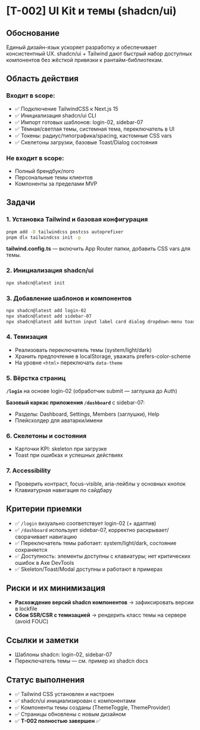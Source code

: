 # [T-002] UI Kit и темы (shadcn/ui)

## Обоснование

Единый дизайн-язык ускоряет разработку и обеспечивает консистентный UX. shadcn/ui + Tailwind дают быстрый набор доступных компонентов без жёсткой привязки к рантайм-библиотекам.

## Область действия

### Входит в scope:

- ✅ Подключение TailwindCSS к Next.js 15
- ✅ Инициализация shadcn/ui CLI
- ✅ Импорт готовых шаблонов: login-02, sidebar-07
- ✅ Тёмная/светлая темы, системная тема, переключатель в UI
- ✅ Токены: радиус/типографика/spacing, кастомные CSS vars
- ✅ Скелетоны загрузки, базовые Toast/Dialog состояния

### Не входит в scope:

- Полный брендбук/лого
- Персональные темы клиентов
- Компоненты за пределами MVP

## Задачи

### 1. Установка Tailwind и базовая конфигурация

```bash
pnpm add -D tailwindcss postcss autoprefixer
pnpm dlx tailwindcss init -p
```

**tailwind.config.ts** — включить App Router папки, добавить CSS vars для темы.

### 2. Инициализация shadcn/ui

```bash
npx shadcn@latest init
```

### 3. Добавление шаблонов и компонентов

```bash
npx shadcn@latest add login-02
npx shadcn@latest add sidebar-07
npx shadcn@latest add button input label card dialog dropdown-menu toast skeleton separator avatar
```

### 4. Темизация

- Реализовать переключатель темы (system/light/dark)
- Хранить предпочтение в localStorage, уважать prefers-color-scheme
- На уровне `<html>` переключать `data-theme`

### 5. Вёрстка страниц

**`/login`** на основе login-02 (обработчик submit — заглушка до Auth)

**Базовый каркас приложения `/dashboard`** с sidebar-07:

- Разделы: Dashboard, Settings, Members (заглушки), Help
- Плейсхолдер для аватарки/имени

### 6. Скелетоны и состояния

- Карточки KPI: skeleton при загрузке
- Toast при ошибках и успешных действиях

### 7. Accessibility

- Проверить контраст, focus-visible, aria-лейблы у основных кнопок
- Клавиатурная навигация по сайдбару

## Критерии приемки

- ✅ `/login` визуально соответствует login-02 (+ адаптив)
- ✅ `/dashboard` использует sidebar-07, корректно раскрывает/сворачивает навигацию
- ✅ Переключатель темы работает: system/light/dark, состояние сохраняется
- ✅ Доступность: элементы доступны с клавиатуры; нет критических ошибок в Axe DevTools
- ✅ Skeleton/Toast/Modal доступны и работают в примерах

## Риски и их минимизация

- **Расхождение версий shadcn компонентов** → зафиксировать версии в lockfile
- **Сбои SSR/CSR с темизацией** → рендерить класс темы на сервере (avoid FOUC)

## Ссылки и заметки

- Шаблоны shadcn: login-02, sidebar-07
- Переключатель темы — см. пример из shadcn docs

## Статус выполнения

- ✅ Tailwind CSS установлен и настроен
- ✅ shadcn/ui инициализирован с компонентами
- ✅ Компоненты темы созданы (ThemeToggle, ThemeProvider)
- ✅ Страницы обновлены с новым дизайном
- ✅ **T-002 полностью завершен** ✅
